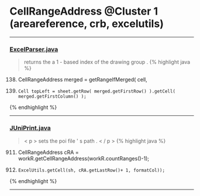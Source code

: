 # CellRangeAddress @Cluster 1 (areareference, crb, excelutils)

***

### [ExcelParser.java](https://searchcode.com/codesearch/view/93105691/)
> returns the a 1 - based index of the drawing group . 
{% highlight java %}
138. CellRangeAddress merged = getRangeIfMerged( cell,
142.     Cell topLeft = sheet.getRow( merged.getFirstRow() ).getCell( merged.getFirstColumn() );
{% endhighlight %}

***

### [JUniPrint.java](https://searchcode.com/codesearch/view/60212057/)
> < p > sets the poi file ' s path . < / p > 
{% highlight java %}
911. CellRangeAddress cRA =  workR.getCellRangeAddress(workR.countRanges()-1);
913.     ExcelUtils.getCell(sh, cRA.getLastRow()+ 1, formatCol));
{% endhighlight %}

***

